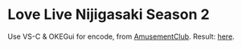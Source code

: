# Love Live Nijigasaki Season 2
Use VS-C & OKEGui for encode, from [AmusementClub](https://github.com/AmusementClub/tools/releases/tag/2022H2p).
Result: [here](https://share.dmhy.org/topics/view/624801_LP-Raws_Magia_Record_S2_S3_01-12_Fin_SP_BDRip_HEVC-YUV420P10_FLAC_1080p.html).